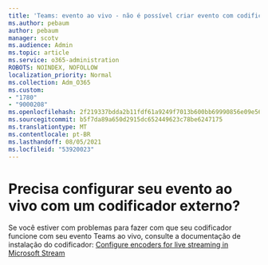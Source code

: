 ```yaml
---
title: 'Teams: evento ao vivo - não é possível criar evento com codificador externo'
ms.author: pebaum
author: pebaum
manager: scotv
ms.audience: Admin
ms.topic: article
ms.service: o365-administration
ROBOTS: NOINDEX, NOFOLLOW
localization_priority: Normal
ms.collection: Adm_O365
ms.custom:
- "1780"
- "9000208"
ms.openlocfilehash: 2f219337bdda2b11fdf61a9249f7013b600bb69990856e09e56b5ae33ec33dda
ms.sourcegitcommit: b5f7da89a650d2915dc652449623c78be6247175
ms.translationtype: MT
ms.contentlocale: pt-BR
ms.lasthandoff: 08/05/2021
ms.locfileid: "53920023"
---
```

# <a name="need-to-configure-your-live-event-with-an-external-encoder"></a>Precisa configurar seu evento ao vivo com um codificador externo?

Se você estiver com problemas para fazer com que seu codificador funcione com seu evento Teams ao vivo, consulte a documentação de instalação do codificador: [Configure encoders for live streaming in Microsoft Stream](https://docs.microsoft.com/stream/live-encoder-setup)
